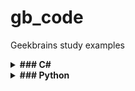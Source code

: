 # gb_code
Geekbrains study examples

<details><summary><b>### C#</b></summary>

#### Примечание:

- Публичный [.gitignore](https://github.com/github/gitignore/blob/main/VisualStudio.gitignore) для vscode.

- Вспомогательный софт: [Microsoft .NET SDK 6.0](https://dotnet.microsoft.com/en-us/download/dotnet/6.0)

###  Установка в Ubuntu 22.04

```sh
sudo apt-get update && \
  sudo apt-get install -y dotnet-sdk-6.0 aspnetcore-runtime-6.0
```

- Инициализировать dotnet-консоль (стартер-пак структуры) в папке с проектом:

```sh
dotnet new console
```

- Запустить проект в консоли:

```sh
dotnet run
```


###  Базовые команды:

- Вывод данных:
```sh 
Console.Write("something");
```

- Считать данные c записью в переменную - Метод ReadLine (по-умолчанию возвращает переменную типа string): 
```sh
Console.Write("something");
string username = Console.ReadLine();
```


- Объявить целочисленную переменную:

```sh
int intA = 7
```

- Объявить тип вещественного числа для переменной (например, для деления с остатком):

```
double intA = 20 ;
double intB = 3 ;
Console.Write(intA / intB);
```

- Случайные числа (возвращает целое число от min до max , или от min до max-1):

```sh
new Random().Next(min,max);

double intA = new Random().Next(1, 10) ;
double intB = new Random().Next(1, 10) ;
Console.Write(intA / intB);
```

- Автоеревод значения переменной в нижний регистр (например, если вводим АНя, вместо аня)

```sh
if(user.ToLower() == "аня")

```

- Очистить консоль перед каждым запуском:

```sh
Console.Clear() ;
```

- Добавить отступ от левого и от верхнего края:

```sh
Console.SetCursorPosition(x,y) ;

```

- Методы конвертирования типа значений в integer:


##### Не обработает пустую строку
```sh
 int.Parse()

```

##### Обработает пустую строку
```sh
Convert.ToInt32()

```


##### Пример конвертации типа переменной в ReadLine():
```sh
int number = Convert.ToInt32(Console.ReadLine()) ;

```
- Множественные условия в цикле (else if):

Конструкция:

```sh
if (... something ...)
(
... make this .... ;
)
else if (...1st  other some ... ) 
(
... make that ... ;
)
else if (... 2nd other some ... ) 
( 
... make that ... ;
)
else 
(
... make different ... ;
)

```

- Цикл for:

Конструкция:

```sh
for (int i = -N ; i <= N ; i++)
{
Console.WriteLine(i);
}
```

- Остаток от деления = символ % ( в примере ниже - остаток от деления на 10)

```sh
if ( 99 < number && number < 1000) 
{
    Console.WriteLine($"{number%10} - последняя цифра в числе {number}") ;
}
```

- Вывод с отступом в табуляцию "\t":

```sh
{
    Console.Write(i + "\t");

}

```
- Функция Math.Abs - возвращает абсолютное значение от числа 

```sh

int number = Math.Abs(Convert.ToInt32(...)

```

- Структура функции:

```sh

         _тип_данных_    _название_функции_  (_принимаемые параметры_)

	{
          _Тело функции
	}
```

```sh

//Функция берет заданное число, считает сумму от 1 до числа и выводит результат

int SumNumbers(int a)
{
	int sum = 0 ;
	
	for (int i =1; i <= a ; i++)
	{
	sum += i;
	}

	return sum ; //оператор перехода - принудительно завершает функцию и возвращает значение 
}
```
- Синтаксис переменных для обработки массивов включает квадратные скобки: int[]

```sh
int[] newArray = new int[sizeArray] ; // массив newArray обрабатывает  одну ячкйку памяти со значениями переменной sizeArray

```

- Пример функции ддя заполнения массива случайными числами 
```sh
// Определяет размерность массива, и диапазон значений,  начальный и конечный элементы для Random

int[] generateArray (int sizeArray , int leftRange , int rightRange)
{
int[] newArray = new int[sizeArray] ;
Random rand = new Random() ;

// Цикл для заполнения массива случайными числами из указанного диапазона

for (int i = 0 ; i < newArray.Length ; i++)
    {
        newArray[i] = rand.Next(leftRange , rightRange + 1) ; // т к rand не обработает правое значение диапазона
    }
    return newArray ;
}

// Вызов функции:

int[] array = generateArray(10 , -9 ,9) ;


```
- Оператор условного null-значения ( ? ) 

```sh
string? ...
// Позволяет, например, обработать в коде null-строку, не выводя ошибок
```

- Модификаторы:

Позволяют возвращать несколько значений из функции.
Могут вызываться сразу внутри функций.

Фактически передают значимый тип данных по ссылке:

```sh
void sumOfNegativeAndPositive(int[] array, out int sumPositive, out int sumNegative)

// Для обработки внутри функции, значения модификаторов должны быть явно объявлены:
    sumPositive = 0 ;
    sumNegative = 0 ;

// Вызов функции:

 sumOfNegativeAndPositive(array, out int sumP, out int sumN);


System.Console.WriteLine($"\nСумма положительных: {sumP}") ;
System.Console.WriteLine($"\nСумма отрицательных: {sumN}") ;
```
</details>

<details><summary><b>### Python</b></summary>

#### Примечание:

Python - язык с динамически определяемыми типами данных - сам их оопрелеляет при запуске кода -  это влияет на его скорость


Запуск кода а cli :

```sh
python3 tmp.py

```

Запуск кода а VSCode - Ctrl + F5 / Run & debug (gui) :


Переменные с объявленным и пустым (none) и строковым (" " ; ' ') значением:

```sh
n = 6
n = none
n = "somestring"
n = 'something'
```

- Интерполяция - получение сложной строки из нескольких простых:
  Конструкцтя f "{var1} - (var2) - ..."

Пример:
```sh
a = 6
b = 7.42
c = "somestring"

print (f"{a} - {b} - {c}")
```
Ввод данных (по-умолчанию тип string):

```sh
#a = input()
#a = input("Введите строку: ")
a = int(input("Введите число: "))
print(a)
```

Приведение типов данных:
```sh
c = 5.86
print(c)
#меняем тип переменной на int
n = int(c)
print(n)

#Подсветить типы двнных (type) в выводе:
print(type(c))
print(type(n))

```

Округление по числу знаков после запятой round(число, кол-во знаеов после ,)

```sh
a = 7.86672162
b = 5.42767261

print(round(a*b, 3))
```
- Условия if / then / else - управляющие конструкции.
- Сложные условия описываются логическими И - and / ИЛИ - or
- 
Пример:
```sh
username = input('Введите имя: ')

if username == 'Маша' or username == 'Mawa':
    print("Ура, это же МАША!")

elif username == 'Марина':
    print("Я так ждала Вас, Марина!")

elif username == 'Ильнар':
    print('Ильнар - топ)')

else:
    print('Привет, ', username)
```

Цикл while - выполняем до тех пор пока:

Пример:

```sh
n = 423
sum = 0

while n > 0:
    x=n % 10
    sum = sum + x
    n = n // 10
print("Сумма элементов числа = " , sum)

```

Прерывание цикла - break

Пример:
```sh
i = 6
while i < 5:
    if i == 3:
        break
    i = i + 1
else:
    print("Пожалуй")
    print('хватит )')

print(i)
```

- Метод флажка flag = true / false:
- i++ (C#) это i += 1 (Python)
Пример: 
```sh
n = int(input("Введите число: "))
flag = True
i = 2

while flag:
     # если остаток при делении числа п на 1 равен 0
    if n % i == 0:
        flag = False
        print(i)
# делитьель числа не может превышать введенное введенное число деленое на 2
    elif i > n // 2: 
        print(n)
        flag = False
    i += 1
```

- Функция range() -выводит значения в диапазоне с щагом (по-умолчанию 1)
- Пример, вместе с вложенным циклом:

```sh
#выведет 5 строк х5 *
line =" "
for i in range(5):
    line = ""
    for j in range(5):
        line += "*"
    print(line)
```
</details>
